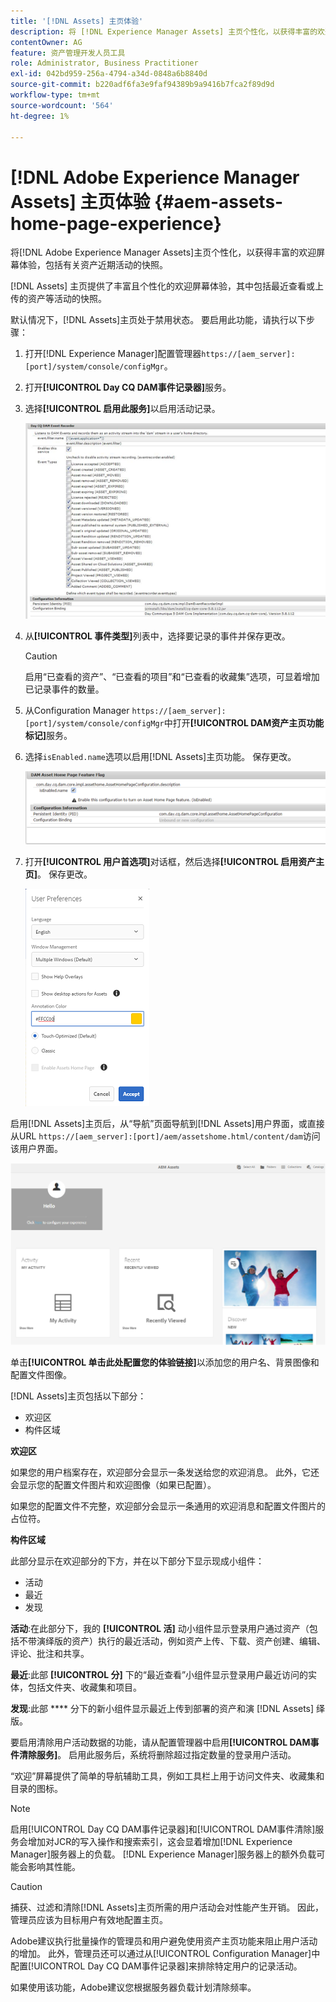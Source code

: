 ```yaml
---
title: '[!DNL Assets] 主页体验'
description: 将 [!DNL Experience Manager Assets] 主页个性化，以获得丰富的欢迎屏幕体验，包括有关资产近期活动的快照。
contentOwner: AG
feature: 资产管理开发人员工具
role: Administrator, Business Practitioner
exl-id: 042bd959-256a-4794-a34d-0848a6b8840d
source-git-commit: b220adf6fa3e9faf94389b9a9416b7fca2f89d9d
workflow-type: tm+mt
source-wordcount: '564'
ht-degree: 1%

---
```


# [!DNL Adobe Experience Manager Assets] 主页体验  {#aem-assets-home-page-experience}

将[!DNL Adobe Experience Manager Assets]主页个性化，以获得丰富的欢迎屏幕体验，包括有关资产近期活动的快照。

[!DNL Assets] 主页提供了丰富且个性化的欢迎屏幕体验，其中包括最近查看或上传的资产等活动的快照。

默认情况下，[!DNL Assets]主页处于禁用状态。 要启用此功能，请执行以下步骤：

1. 打开[!DNL Experience Manager]配置管理器`https://[aem_server]:[port]/system/console/configMgr`。
1. 打开&#x200B;**[!UICONTROL Day CQ DAM事件记录器]**&#x200B;服务。
1. 选择&#x200B;**[!UICONTROL 启用此服务]**&#x200B;以启用活动记录。

   ![chlimage_1-250](assets/chlimage_1-250.png)

1. 从&#x200B;**[!UICONTROL 事件类型]**&#x200B;列表中，选择要记录的事件并保存更改。

   >[!CAUTION]
   >
   >启用“已查看的资产”、“已查看的项目”和“已查看的收藏集”选项，可显着增加已记录事件的数量。

1. 从Configuration Manager `https://[aem_server]:[port]/system/console/configMgr`中打开&#x200B;**[!UICONTROL DAM资产主页功能标记]**&#x200B;服务。
1. 选择`isEnabled.name`选项以启用[!DNL Assets]主页功能。 保存更改。

   ![chlimage_1-251](assets/chlimage_1-251.png)

1. 打开&#x200B;**[!UICONTROL 用户首选项]**&#x200B;对话框，然后选择&#x200B;**[!UICONTROL 启用资产主页]**。 保存更改。

   ![在用户首选项对话框中启用资产主页](assets/Annotation-color.png)

启用[!DNL Assets]主页后，从“导航”页面导航到[!DNL Assets]用户界面，或直接从URL `https://[aem_server]:[port]/aem/assetshome.html/content/dam`访问该用户界面。

![在Assets用户界面上配置体验链接](assets/config-experience-link.png)

单击&#x200B;**[!UICONTROL 单击此处配置您的体验链接]**&#x200B;以添加您的用户名、背景图像和配置文件图像。

[!DNL Assets]主页包括以下部分：

* 欢迎区
* 构件区域

**欢迎区**

如果您的用户档案存在，欢迎部分会显示一条发送给您的欢迎消息。 此外，它还会显示您的配置文件图片和欢迎图像（如果已配置）。

如果您的配置文件不完整，欢迎部分会显示一条通用的欢迎消息和配置文件图片的占位符。

**构件区域**

此部分显示在欢迎部分的下方，并在以下部分下显示现成小组件：

* 活动
* 最近
* 发现

**活动**:在此部分下，我的 **[!UICONTROL 活]** 动小组件显示登录用户通过资产（包括不带演绎版的资产）执行的最近活动，例如资产上传、下载、资产创建、编辑、评论、批注和共享。

**最近**:此部 **[!UICONTROL 分]** 下的“最近查看”小组件显示登录用户最近访问的实体，包括文件夹、收藏集和项目。

**发现**:此部 **** 分下的新小组件显示最近上传到部署的资产和演 [!DNL Assets] 绎版。

要启用清除用户活动数据的功能，请从配置管理器中启用&#x200B;**[!UICONTROL DAM事件清除服务]**。 启用此服务后，系统将删除超过指定数量的登录用户活动。

“欢迎”屏幕提供了简单的导航辅助工具，例如工具栏上用于访问文件夹、收藏集和目录的图标。

>[!NOTE]
>
>启用[!UICONTROL Day CQ DAM事件记录器]和[!UICONTROL DAM事件清除]服务会增加对JCR的写入操作和搜索索引，这会显着增加[!DNL Experience Manager]服务器上的负载。 [!DNL Experience Manager]服务器上的额外负载可能会影响其性能。

>[!CAUTION]
>
>捕获、过滤和清除[!DNL Assets]主页所需的用户活动会对性能产生开销。 因此，管理员应该为目标用户有效地配置主页。
>
>Adobe建议执行批量操作的管理员和用户避免使用资产主页功能来阻止用户活动的增加。 此外，管理员还可以通过从[!UICONTROL Configuration Manager]中配置[!UICONTROL Day CQ DAM事件记录器]来排除特定用户的记录活动。
>
>如果使用该功能，Adobe建议您根据服务器负载计划清除频率。
